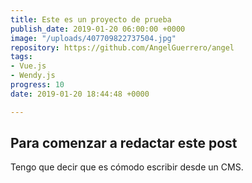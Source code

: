 ```yaml
---
title: Este es un proyecto de prueba
publish_date: 2019-01-20 06:00:00 +0000
image: "/uploads/407709822737504.jpg"
repository: https://github.com/AngelGuerrero/angel
tags:
- Vue.js
- Wendy.js
progress: 10
date: 2019-01-20 18:44:48 +0000

---
```

## Para comenzar a redactar este post

Tengo que decir que es cómodo escribir desde un CMS.
